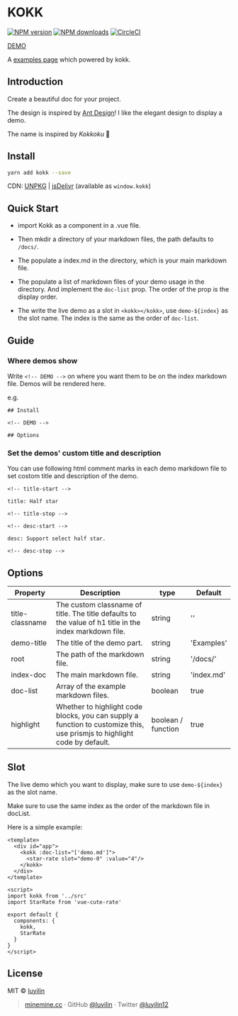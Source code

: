# KOKK

[![NPM version](https://img.shields.io/npm/v/kokk.svg?style=flat)](https://npmjs.com/package/kokk) [![NPM downloads](https://img.shields.io/npm/dm/kokk.svg?style=flat)](https://npmjs.com/package/kokk) [![CircleCI](https://circleci.com/gh/luyilin/kokk/tree/master.svg?style=shield)](https://circleci.com/gh/luyilin/kokk/tree/master)

[DEMO](https://kokk.netlify.com/example/dist/)

A [examples page](https://vue-cute-rate.netlify.com/example/dist/) which powered by kokk.

## Introduction

Create a beautiful doc for your project.

The design is inspired by [Ant Design](https://ant.design/)! I like the elegant design to display a demo.

The name is inspired by *Kokkoku* 💃

## Install

```bash
yarn add kokk --save
```

CDN: [UNPKG](https://unpkg.com/kokk/) | [jsDelivr](https://cdn.jsdelivr.net/npm/kokk/) (available as `window.kokk`)

## Quick Start

* import Kokk as a component in a .vue file.

* Then mkdir a directory of your markdown files, the path defaults to `/docs/`.

* The populate a index.md in the directory, which is your main markdown file. 

* The populate a list of markdown files of your demo usage in the directory. And implement the `doc-list` prop. The order of the prop is the display order.

* The write the live demo as a slot in `<kokk></kokk>`, use `demo-${index}` as the slot name. The index is the same as the order of `doc-list`.

## Guide

### Where demos show

Write `<!-- DEMO -->` on where you want them to be on the index markdown file. Demos will be rendered here.

e.g.
```
## Install

<!-- DEMO -->

## Options

```

### Set the demos' custom title and description

You can use following html comment marks in each demo markdown file to set costom title and description of the demo.

```
<!-- title-start -->

title: Half star

<!-- title-stop -->

<!-- desc-start -->

desc: Support select half star.

<!-- desc-stop -->
```

## Options

| Property | Description | type | Default |
| -------- | ----------- | ---- | ------- |
| title-classname | The custom classname of title. The title defaults to the value of h1 title in the index markdown file. | string | '' |
| demo-title | The title of the demo part. | string | 'Examples' |
| root | The path of the markdown file. | string | '/docs/' |
| index-doc | The main markdown file. | string | 'index.md' |
| doc-list | Array of the example markdown files. | boolean | true |
| highlight | Whether to highlight code blocks, you can supply a function to customize this, use prismjs to highlight code by default. | boolean / function | true |

## Slot

The live demo which you want to display, make sure to use `demo-${index}` as the slot name.

Make sure to use the same index as the order of the markdown file in docList.

Here is a simple example:

```vue
<template>
  <div id="app">
    <kokk :doc-list="['demo.md']">
      <star-rate slot="demo-0" :value="4"/>
    </kokk>
  </div>
</template>

<script>
import kokk from '../src'
import StarRate from 'vue-cute-rate'

export default {
  components: {
    kokk,
    StarRate
  }
}
</script>
```

## License

MIT &copy; [luyilin](https://github.com/luyilin)

> [minemine.cc](https://minemine.cc) · GitHub [@luyilin](https://github.com/luyilin) · Twitter [@luyilin12](https://twitter.com/luyilin12)
